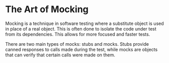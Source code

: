 
# The Art of Mocking

Mocking is a technique in software testing where a substitute object is used
in place of a real object. This is often done to isolate the code under test
from its dependencies. This allows for more focused and faster tests.

There are two main types of mocks: stubs and mocks. Stubs provide canned
responses to calls made during the test, while mocks are objects that can
verify that certain calls were made on them.
